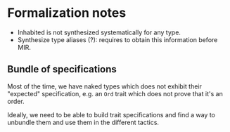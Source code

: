# Formalization notes

- Inhabited is not synthesized systematically for any type.
- Synthesize type aliases (?): requires to obtain this information before MIR.

## Bundle of specifications

Most of the time, we have naked types which does not exhibit their "expected" specification,
e.g. an `Ord` trait which does not prove that it's an order.

Ideally, we need to be able to build trait specifications and find a way to unbundle them and use them in the different tactics.
